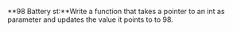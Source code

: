**98 Battery st:**Write a function that takes a pointer to an int as 
parameter and updates the value it points to to 98.
